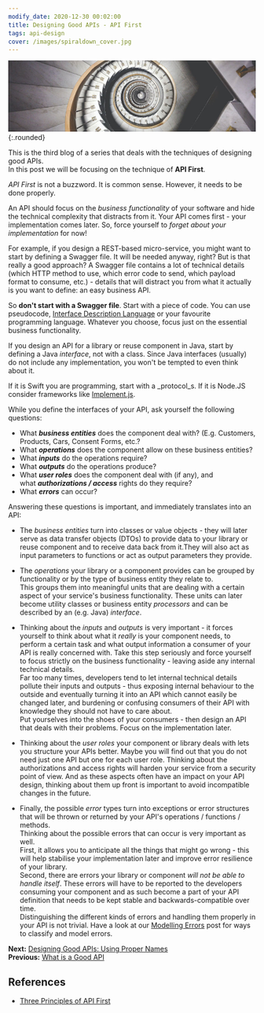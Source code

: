 ```yaml
---
modify_date: 2020-12-30 00:02:00
title: Designing Good APIs - API First
tags: api-design
cover: /images/spiraldown_cover.jpg
---
```


![Image](/images/spiraldown.jpg){:.rounded}

This is the third blog of a series that deals with the techniques of designing good APIs.  
In this post we will be focusing on the technique of **API First**.

<!--more-->

_API First_ is not a buzzword. It is common sense. 
However, it needs to be done properly.

An API should focus on the _business functionality_ of your software and hide the technical complexity that distracts from it.
Your API comes first - your implementation comes later. 
So, force yourself to _forget about your implementation_ for now!

For example, if you design a REST-based micro-service, you might want to start by defining a Swagger file. It will be needed anyway, right? But is that really a good approach?
A Swagger file contains a lot of technical details (which HTTP method to use, which error code to send, which payload format to consume, etc.) - details that will distract you from what it actually is you want to define: an easy business API.

So **don't start with a Swagger file**. Start with a piece of code. You can use pseudocode, [Interface Description Language](https://en.wikipedia.org/wiki/IDL_specification_language) or your favourite programming language. Whatever you choose, focus just on the essential business functionality.

If you design an API for a library or reuse component in Java, start by defining a Java _interface_, not with a class. Since Java interfaces (usually) do not include any implementation, you won't be tempted to even think about it.

If it is Swift you are programming, start with a _protocol_s. 
If it is Node.JS consider frameworks like [Implement.js](https://hackernoon.com/implementing-interfaces-in-javascript-with-implement-js-8746838f8caa).

While you define the interfaces of your API, ask yourself the following questions:

* What ***business entities*** does the component deal with? (E.g. Customers, Products, Cars, Consent Forms, etc.?
* What ***operations*** does the component allow on these business entities?
* What ***inputs*** do the operations require?
* What ***outputs*** do the operations produce?
* What ***user roles*** does the component deal with (if any), and what ***authorizations / access*** rights do they require?
* What ***errors*** can occur?

Answering these questions is important, and immediately translates into an API:
* The _business entities_ turn into classes or value objects - they will later serve as data transfer objects (DTOs) to provide data to your library or reuse component and to receive data back from it.They will also act as input parameters to functions or act as output parameters they provide.

* The _operations_ your library or a component provides can be grouped by functionality or by the type of business entity they relate to.  
This groups them into meaningful units that are dealing with a certain aspect of your service's business functionality.
These units can later become utility classes or business entity _processors_ and can be described by an (e.g. Java) _interface_.

* Thinking about the _inputs_ and _outputs_ is very important - it forces yourself to think about what it _really_ is your component needs, to perform a certain task and what output information a consumer of your API is really concerned with.
Take this step seriously and force yourself to focus strictly on the business functionality - leaving aside any internal technical details.  
Far too many times, developers tend to let internal technical details pollute their inputs and outputs - thus exposing internal behaviour to the outside and eventually turning it into an API which cannot easily be changed later, and burdening or confusing consumers of their API with knowledge they should not have to care about.  
Put yourselves into the shoes of your consumers - then design an API that deals with their problems. Focus on the implementation later.

* Thinking about the _user roles_ your component or library deals with lets you structure your APIs better. Maybe you will find out that you do not need just one API but one for each user role.
Thinking about the authorizations and access rights will harden your service from a security point of view. And as these aspects often have an impact on your API design, thinking about them up front is important to avoid incompatible changes in the future.

* Finally, the possible _error_ types turn into exceptions or error structures that will be thrown or returned by your API's operations / functions / methods.  
Thinking about the possible errors that can occur is very important as well.  
First, it allows you to anticipate all the things that might go wrong - this will help stabilise your implementation later and improve error resilience of your library.  
Second, there are errors your library or component _will not be able to handle itself_. These errors will have to be reported to the developers consuming your component and as such become a part of your API definition that needs to be kept stable and backwards-compatible over time.  
Distinguishing the different kinds of errors and handling them properly in your API is not trivial. Have a look at our [Modelling Errors](./designing-good-apis--modelling-errors.md) post for ways to classify and model errors.

**Next:** [Designing Good APIs: Using Proper Names](./designing-good-apis--using-proper-names.md)  
**Previous:** [What is a Good API](./what-is-a-good-api.md)
## References
* [Three Principles of API First](https://medium.com/adobetech/three-principles-of-api-first-design-fa6666d9f694)
